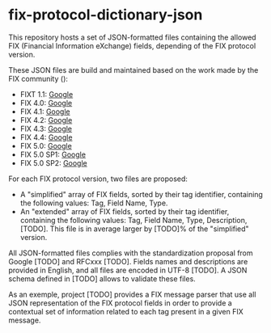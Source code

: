 # fix-protocol-dictionary-json
This repository hosts a set of JSON-formatted files containing the allowed FIX (Financial Information eXchange) fields, depending of the FIX protocol version.

These JSON files are build and maintained based on the work made by the FIX community ():

- FIXT 1.1: [Google][1]
- FIX 4.0: [Google][2]
- FIX 4.1: [Google][3]
- FIX 4.2: [Google][4]
- FIX 4.3: [Google][5]
- FIX 4.4: [Google][6]
- FIX 5.0: [Google][7]
- FIX 5.0 SP1: [Google][8]
- FIX 5.0 SP2: [Google][9]

For each FIX protocol version, two files are proposed:
- A "simplified" array of FIX fields, sorted by their tag identifier, containing the following values: Tag, Field Name, Type.
- An "extended" array of FIX fields, sorted by their tag identifier, containing the following values: Tag, Field Name, Type, Description, [TODO]. This file is in average larger by [TODO]% of the "simplified" version.

All JSON-formatted files complies with the standardization proposal from Google [TODO] and RFCxxx [TODO]. Fields names and descriptions are provided in English, and all files are encoded in UTF-8 [TODO].
A JSON schema defined in [TODO] allows to validate these files.

As an exemple, project [TODO] provides a FIX message parser that use all JSON representation of the FIX protocol fields in order to provide a contextual set of information related to each tag present in a given FIX message.

[1]: http://google.com/        "Google"
[2]: http://google.com/        "Google"
[3]: http://google.com/        "Google"
[4]: http://google.com/        "Google"
[5]: http://google.com/        "Google"
[6]: http://google.com/        "Google"
[7]: http://google.com/        "Google"
[8]: http://google.com/        "Google"
[9]: http://google.com/        "Google"

